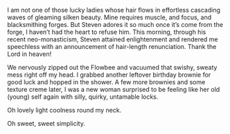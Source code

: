  I am not one of those lucky ladies whose hair flows in effortless cascading waves of gleaming silken beauty. Mine requires muscle, and focus, and blacksmithing forges. But Steven adores it so much once it’s come from the forge, I haven’t had the heart to refuse him. This morning, through his recent neo-monasticism, Steven attained enlightenment and rendered me speechless with an announcement of hair-length renunciation. Thank the Lord in heaven! 

 We nervously zipped out the Flowbee and vacuumed that swishy, sweaty mess right off my head. I grabbed another leftover birthday brownie for good luck and hopped in the shower. A few more brownies and some texture creme later, I was a new woman surprised to be feeling like her old (young) self again with silly, quirky, untamable locks. 

 Oh lovely light coolness round my neck. 

 Oh sweet, sweet simplicity. 